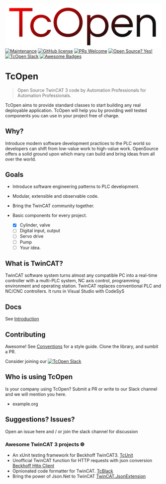 ![TcOpen logo](assets/logo/cover_smaller.png)
[![Maintenance](https://img.shields.io/badge/Maintained%3F-yes-green.svg)](https://GitHub.com/Naereen/StrapDown.js/graphs/commit-activity)
[![GitHub license](https://img.shields.io/github/license/Naereen/StrapDown.js.svg)](https://github.com/Naereen/StrapDown.js/blob/master/LICENSE)
[![PRs Welcome](https://img.shields.io/badge/PRs-welcome-brightgreen.svg?style=flat-square)](http://makeapullrequest.com)
[![Open Source? Yes!](https://badgen.net/badge/Open%20Source%20%3F/Yes%21/blue?icon=github)](https://github.com/Naereen/badges/)
[![TcOpen Slack ](https://img.shields.io/badge/Slack-channel-ff69b4.svg)](https://tcopendevelopment.slack.com/)
[![Awesome Badges](https://img.shields.io/badge/badges-awesome-green.svg)](https://github.com/Naereen/badges)

# TcOpen
> Open Source TwinCAT 3 code by Automation Professionals for Automation Professionals. 

TcOpen aims to provide standard classes to start building any real deployable application. TcOpen will help you by providing well tested components you can use in your project free of charge.  

## Why?
Introduce modern software development practices to the PLC world so developers can shift from low-value work to high-value work. OpenSource offers a solid ground upon which many can build and bring ideas from all over the world.
## Goals

- Introduce software engineering patterns to PLC development.
- Modular, extensible and observable code.
- Bring the TwinCAT community together.
- Basic components for every project.

   - [x] Cylinder, valve
   - [ ] Digital input, output
   - [ ] Servo drive
   - [ ] Pump
   - [ ] Your idea.

## What is TwinCAT? 
TwinCAT software system turns almost any compatible PC into a real-time controller with a multi-PLC system, NC axis control, programming environment and operating station. TwinCAT replaces conventional PLC and NC/CNC controllers.
It runs in Visual Studio with CodeSyS


## Docs
See [Introduction](/docs/Introduction.md)

## Contributing
Awesome! See [Conventions](/docs/Conventions.md) for a style guide. Clone the library, and sumbit a PR.

Consider joining our [![TcOpen Slack](https://img.shields.io/badge/Slack-channel-ff69b4.svg)](https://tcopendevelopment.slack.com/)

## Who is using TcOpen
Is your company using TcOpen? Submit a PR or write to our Slack channel and we will mention you here.

- example.org

## Suggestions? Issues?
Open an issue here and / or join the slack channel for discussion 

### Awesome TwinCAT 3 projects 🌐

- An xUnit testing framework for Beckhoff TwinCAT3.  [TcUnit](https://github.com/tcunit/TcUnit) 
- Unofficial TwinCAT function for HTTP requests with json conversion [Beckhoff Http Client ](https://github.com/fbarresi/BeckhoffHttpClient)
- Opnionated code formatter for TwinCAT. [TcBlack](https://github.com/Roald87/TcBlack)
- Bring the power of Json.Net to TwinCAT [TwinCAT.JsonExtension](https://github.com/fbarresi/TwinCAT.JsonExtension)


